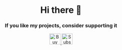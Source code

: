 <h1 align="center"> Hi there 👋 </h1>


<p align="center">
  <h3 align="center">If you like my projects, consider supporting it </h3>
</p>

<p align="center">
  <a href="https://www.buymeacoffee.com/nishad2m8" target="_blank">
    <img src="https://cdn.buymeacoffee.com/buttons/v2/default-yellow.png" alt="Buy Me a Coffee" style="height: 35px;">
  </a>

  <a href="https://www.youtube.com/channel/UCV_35rUyf4N5mHZXaxaFKiQ" target="_blank">
    <img src="https://img.shields.io/badge/Subscribe%20on%20YouTube-FF0000?style=flat&logo=youtube" alt="Subscribe on YouTube" style="height: 35px;">
  </a>
</p>

<!--
![nishad2m8's Stats](https://github-readme-stats.vercel.app/api?username=nishad2m8&theme=tokyonight&show_icons=true&hide_border=true&count_private=false)
![nishad2m8's Streak](https://github-readme-streak-stats.herokuapp.com/?user=nishad2m8&theme=tokyonight&hide_border=true)

**nishad2m8/nishad2m8** is a ✨ _special_ ✨ repository because its `README.md` (this file) appears on your GitHub profile.

Here are some ideas to get you started:

- 🔭 I’m currently working on ...
- 🌱 I’m currently learning ...
- 👯 I’m looking to collaborate on ...
- 🤔 I’m looking for help with ...
- 💬 Ask me about ...
- 📫 How to reach me: ...
- 😄 Pronouns: ...
- ⚡ Fun fact: ...
-->
